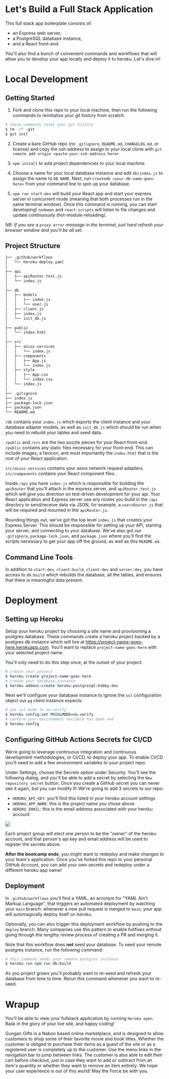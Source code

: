 # Let's Build a Full Stack Application

This full stack app boilerplate consists of:

- an Express web server,
- a PostgreSQL database instance,
- and a React front-end

You'll also find a bunch of convenient commands and workflows that will allow you to develop your app locally and deploy it to heroku. Let's dive in!

# Local Development

## Getting Started

1. Fork and clone this repo to your local machine, then run the following commands to reinitialize your git history from scratch:

```bash
# these commands reset your git history
$ rm -rf .git
$ git init
```

2. Create a bare GitHub repo (no `.gitignore`, `README.md`, `CHANGELOG.md`, or license) and copy the ssh address to assign to your local clone with `git remote add origin <paste-your-ssh-address-here>`

3. `npm install` to add project dependencies to your local machine.

4. Choose a name for your local database instance and edit `db/index.js` to assign the name to `DB_NAME`. Next, run `createdb <your-db-name-goes-here>` from your command line to spin up your database.

5. `npm run start:dev` will build your React app and start your express server in concurrent mode (meaning that both processes run in the same terminal window). Once this command is running, you can start developing! `nodemon` and `react-scripts` will listen to file changes and update continuously (hot-module-reloading).

<em>NB: If you see a `proxy error` message in the terminal, just hard refresh your browser window and you'll be all set.</em>

## Project Structure

```bash
├── .github/workflows
│   └── heroku-deploy.yaml
│  
├── api
│   ├── apiRouter.test.js
│   └── index.js
│
├── db
│   ├── models
│   │   ├── index.js
│   │   └── user.js
│   ├── client.js
│   ├── index.js
│   └── init_db.js
│
├── public
│   └── index.html
│
├── src
│   ├── axios-services
│   │   └── index.js
│   ├── components
│   │   ├── App.js
│   │   └── index.js
│   ├── style
│   │   ├── App.css
│   │   └── index.css
│   └── index.js
│
├── .gitignore
├── index.js
├── package-lock.json
├── package.json
└── README.md
```

`/db` contains your `index.js` which exports the client instance and your database adapter models, as well as `init_db.js` which should be run when you need to rebuild your tables and seed data.

`/public` and `/src` are the two puzzle pieces for your React front-end. `/public` contains any static files necessary for your front-end. This can include images, a favicon, and most importantly the `index.html` that is the root of your React application.

`src/axios-services` contains your axios network request adapters. `src/components` contains your React component files.

Inside `/api` you have `index.js` which is responsible for building the `apiRouter` that you'll attach in the express server, and `apiRouter.test.js` which will give you direction on test-driven development for your api. Your React application and Express server use any routes you build in the `/api` directory to send/receive data via JSON, for example, a `usersRouter.js` that will be required and mounted in the `apiRouter.js`.

Rounding things out, we've got the top level `index.js` that creates your Express Server. This should be responsible for setting up your API, starting your server, and connecting to your database. We've also got our `.gitignore`, `package-lock.json`, and `package.json` where you'll find the scripts necessary to get your app off the ground, as well as this `README.md`.

## Command Line Tools

In addition to `start:dev`, `client:build`, `client:dev` and `server:dev`, you have access to `db:build` which rebuilds the database, all the tables, and ensures that there is meaningful data present.

# Deployment

## Setting up Heroku

Setup your heroku project by choosing a site name and provisioning a postgres database. These commands create a heroku project backed by a postgres db instance which will live at https://project-name-goes-here.herokuapp.com. You'll want to replace `project-name-goes-here` with your selected project name.

You'll only need to do this step once, at the outset of your project:

```bash
# create your project
$ heroku create project-name-goes-here
# create your database instance
$ heroku addons:create heroku-postgresql:hobby-dev
```

Next we'll configure your database instance to ignore the `ssl` configuration object our `pg` client instance expects:

```bash
# set ssl mode to no-verify
$ heroku config:set PGSSLMODE=no-verify
# confirm your environment variable has been set
$ heroku config
```

## Configuring GitHub Actions Secrets for CI/CD

We're going to leverage continuous integration and continuous development methodologies, or CI/CD, to deploy your app. To enable CI/CD you'll need to add a few environment variables to your project repo.

Under Settings, choose the Secrets option under Security. You'll see the following dialog, and you'll be able to add a secret by selecting the `New repository secret` button. Once you create a GitHub secret you can never see it again, but you can modify it! We're going to add 3 secrets to our repo:

- `HEROKU_API_KEY`: you'll find this listed in your heroku account settings
- `HEROKU_APP_NAME`: this is the project name you chose above
- `HEROKU_EMAIL`: this is the email address associated with your heroku account

![](/assets/github-actions-secrets.png)

Each project group will elect one person to be the "owner" of the heroku account, and that person's api key and email address will be used to register the secrets above.

**After the bootcamp ends**, you might want to redeploy and make changes to your team's application. Once you've forked this repo to your personal GitHub Account, you can add your own secrets and redeploy under a different heroku app name!

## Deployment

In `.github/workflows` you'll find a YAML, an acronym for "YAML Ain't Markup Language", that triggers an automated deployment by watching your `main` branch: whenever a new pull request is merged to `main`, your app will automagically deploy itself on heroku.

Optionally, you can also trigger this deployment workflow by pushing to the `deploy` branch. Many companies use this pattern to enable hotfixes without going through the lengthy review process of creating a PR and merging it.

Note that this workflow does **not** seed your database. To seed your remote postgres instance, run the following command:

```bash
# this command seeds your remote postgres instance
$ heroku run npm run db:build
```

As you project grows you'll probably want to re-seed and refresh your database from time to time. Rerun this command whenever you want to re-seed.

# Wrapup

You'll be able to view your fullstack application by running `heroku open`. Bask in the glory of your live site, and happy coding!



Gungan Gifts is a Naboo based  online marketplace, and is designed to allow customers to shop some of their favorite movie and book titles. Whether the customer is obliged to purchase their items as a guest of the site or as a registered user is completely up to the customer. Use the menu links in the navigation bar to jump between links. The customer is also able to edit their cart before checkout, just in case they want to add or subtract from an item's quantity or whether they want to remove an item entirely. We hope your user experience is out of this world! May the Force be with you.
